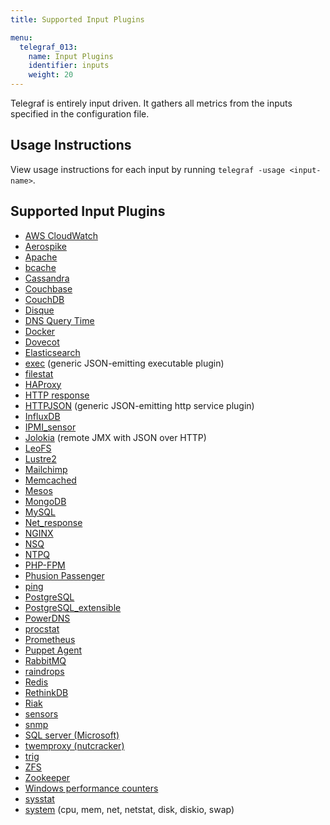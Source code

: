 ```yaml
---
title: Supported Input Plugins

menu:
  telegraf_013:
    name: Input Plugins
    identifier: inputs
    weight: 20
---
```


Telegraf is entirely input driven. It gathers all metrics from the inputs specified in the configuration file.

## Usage Instructions

View usage instructions for each input by running `telegraf -usage <input-name>`.

## Supported Input Plugins

* [AWS CloudWatch](https://github.com/influxdata/telegraf/tree/master/plugins/inputs/cloudwatch)
* [Aerospike](https://github.com/influxdata/telegraf/tree/master/plugins/inputs/aerospike)
* [Apache](https://github.com/influxdata/telegraf/tree/master/plugins/inputs/apache)
* [bcache](https://github.com/influxdata/telegraf/tree/master/plugins/inputs/bcache)
* [Cassandra](https://github.com/influxdata/telegraf/tree/master/plugins/inputs/cassandra)
* [Couchbase](https://github.com/influxdata/telegraf/tree/master/plugins/inputs/couchbase)
* [CouchDB](https://github.com/influxdata/telegraf/tree/master/plugins/inputs/couchdb)
* [Disque](https://github.com/influxdata/telegraf/tree/master/plugins/inputs/disque)
* [DNS Query Time](https://github.com/influxdata/telegraf/tree/master/plugins/inputs/dns_query)
* [Docker](https://github.com/influxdata/telegraf/tree/master/plugins/inputs/docker)
* [Dovecot](https://github.com/influxdata/telegraf/tree/master/plugins/inputs/dovecot)
* [Elasticsearch](https://github.com/influxdata/telegraf/tree/master/plugins/inputs/elasticsearch)
* [exec](https://github.com/influxdata/telegraf/tree/master/plugins/inputs/exec) (generic JSON-emitting executable plugin)
* [filestat](https://github.com/influxdata/telegraf/tree/master/plugins/inputs/filestat)
* [HAProxy](https://github.com/influxdata/telegraf/tree/master/plugins/inputs/haproxy)
* [HTTP response](https://github.com/influxdata/telegraf/tree/master/plugins/inputs/http_response)
* [HTTPJSON](https://github.com/influxdata/telegraf/tree/master/plugins/inputs/httpjson) (generic JSON-emitting http service plugin)
* [InfluxDB](https://github.com/influxdata/telegraf/tree/master/plugins/inputs/influxdb)
* [IPMI_sensor](https://github.com/influxdata/telegraf/tree/master/plugins/inputs/ipmi_sensor)
* [Jolokia](https://github.com/influxdata/telegraf/tree/master/plugins/inputs/jolokia) (remote JMX with JSON over HTTP)
* [LeoFS](https://github.com/influxdata/telegraf/tree/master/plugins/inputs/leofs)
* [Lustre2](https://github.com/influxdata/telegraf/tree/master/plugins/inputs/lustre2)
* [Mailchimp](https://github.com/influxdata/telegraf/tree/master/plugins/inputs/mailchimp)
* [Memcached](https://github.com/influxdata/telegraf/tree/master/plugins/inputs/memcached)
* [Mesos](https://github.com/influxdata/telegraf/tree/master/plugins/inputs/mesos)
* [MongoDB](https://github.com/influxdata/telegraf/tree/master/plugins/inputs/mongodb)
* [MySQL](https://github.com/influxdata/telegraf/tree/master/plugins/inputs/mysql)
* [Net_response](https://github.com/influxdata/telegraf/tree/master/plugins/inputs/net_response)
* [NGINX](https://github.com/influxdata/telegraf/tree/master/plugins/inputs/nginx)
* [NSQ](https://github.com/influxdata/telegraf/tree/master/plugins/inputs/nsq)
* [NTPQ](https://github.com/influxdata/telegraf/tree/master/plugins/inputs/ntpq)
* [PHP-FPM](https://github.com/influxdata/telegraf/tree/master/plugins/inputs/phpfpm)
* [Phusion Passenger](https://github.com/influxdata/telegraf/tree/master/plugins/inputs/passenger)
* [ping](https://github.com/influxdata/telegraf/tree/master/plugins/inputs/ping)
* [PostgreSQL](https://github.com/influxdata/telegraf/tree/master/plugins/inputs/postgresql)
* [PostgreSQL_extensible](https://github.com/influxdata/telegraf/tree/master/plugins/inputs/postgresql_extensible)
* [PowerDNS](https://github.com/influxdata/telegraf/tree/master/plugins/inputs/powerdns)
* [procstat](https://github.com/influxdata/telegraf/tree/master/plugins/inputs/procstat)
* [Prometheus](https://github.com/influxdata/telegraf/tree/master/plugins/inputs/prometheus)
* [Puppet Agent](https://github.com/influxdata/telegraf/tree/master/plugins/inputs/puppetagent)
* [RabbitMQ](https://github.com/influxdata/telegraf/tree/master/plugins/inputs/rabbitmq)
* [raindrops](https://github.com/influxdata/telegraf/tree/master/plugins/inputs/raindrops)
* [Redis](https://github.com/influxdata/telegraf/tree/master/plugins/inputs/redis)
* [RethinkDB](https://github.com/influxdata/telegraf/tree/master/plugins/inputs/rethinkdb)
* [Riak](https://github.com/influxdata/telegraf/tree/master/plugins/inputs/riak)
* [sensors](https://github.com/influxdata/telegraf/tree/master/plugins/inputs/sensors)
* [snmp](https://github.com/influxdata/telegraf/tree/master/plugins/inputs/snmp)
* [SQL server (Microsoft)](https://github.com/influxdata/telegraf/tree/master/plugins/inputs/sqlserver)
* [twemproxy (nutcracker)](https://github.com/influxdata/telegraf/tree/master/plugins/inputs/twemproxy)
* [trig](https://github.com/influxdata/telegraf/tree/master/plugins/inputs/trig)
* [ZFS](https://github.com/influxdata/telegraf/tree/master/plugins/inputs/zfs)
* [Zookeeper](https://github.com/influxdata/telegraf/tree/master/plugins/inputs/zookeeper)
* [Windows performance counters](https://github.com/influxdata/telegraf/tree/master/plugins/inputs/win_perf_counters)
* [sysstat](https://github.com/influxdata/telegraf/tree/master/plugins/inputs/sysstat)
* [system](https://github.com/influxdata/telegraf/tree/master/plugins/inputs/system) (cpu, mem, net, netstat, disk, diskio, swap)

